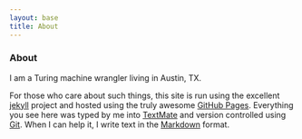 ```yaml
---
layout: base
title: About
---
```


### About ###

I am a Turing machine wrangler living in Austin, TX.

For those who care about such things, this site is run using the excellent [jekyll][] project and hosted using the truly awesome [GitHub Pages][githubpages]. Everything you see here was typed by me into [TextMate][] and version controlled using [Git][]. When I can help it, I write text in the [Markdown][] format.

[jekyll]: http://github.com/mojombo/jekyll/tree/master "jekyll on GitHub"
[githubpages]: http://github.com/blog/272-github-pages "GitHub Pages"
[textmate]: http://macromates.com/ "TextMate"
[git]: http://git-scm.com/ "Git Source Control Management"
[markdown]: http://daringfireball.net/projects/markdown/ "Markdown"